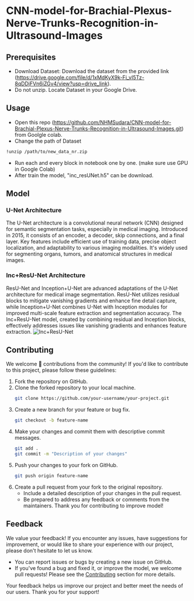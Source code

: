 # CNN-model-for-Brachial-Plexus-Nerve-Trunks-Recognition-in-Ultrasound-Images
## Prerequisites
- Download Dataset: Download the dataset from the provided link (https://drive.google.com/file/d/1xMdKyX9k-Fi_vI5Tz-8qDDjFVn6iZGv4/view?usp=drive_link).
- Do not unzip. Locate Dataset in your Google Drive.
## Usage
- Open this repo (https://github.com/NHMSudara/CNN-model-for-Brachial-Plexus-Nerve-Trunks-Recognition-in-Ultrasound-Images.git) from Goolgle colab.
- Change the path of Dataset
```markdown
!unzip /path/to/new_data_nr.zip
```
- Run each and every block in notebook one by one. (make sure use GPU in Google Colab)
- After train the model, "inc_resUNet.h5" can be download.
## Model
### U-Net Architecture
The U-Net architecture is a convolutional neural network (CNN) designed for semantic segmentation tasks, especially in medical imaging. Introduced in 2015, it consists of an encoder, a decoder, skip connections, and a final layer. Key features include efficient use of training data, precise object localization, and adaptability to various imaging modalities. It's widely used for segmenting organs, tumors, and anatomical structures in medical images.
### Inc+ResU-Net Architecture
ResU-Net and Inception+U-Net are advanced adaptations of the U-Net architecture for medical image segmentation. ResU-Net utilizes residual blocks to mitigate vanishing gradients and enhance fine detail capture, while Inception+U-Net combines U-Net with Inception modules for improved multi-scale feature extraction and segmentation accuracy. The Inc+ResU-Net model, created by combining residual and Inception blocks, effectively addresses issues like vanishing gradients and enhances feature extraction.
![Inc+ResU-Net](https://github.com/NHMSudara/CNN-model-for-Brachial-Plexus-Nerve-Trunks-Recognition-in-Ultrasound-Images/blob/master/Inc+ResU-Net.png?raw=true)
## Contributing

We welcome 🤩 contributions from the community! If you'd like to contribute to this project, please follow these guidelines:

1. Fork the repository on GitHub.
2. Clone the forked repository to your local machine.
    ```bash
    git clone https://github.com/your-username/your-project.git
    ```
3. Create a new branch for your feature or bug fix.
    ```bash
    git checkout -b feature-name
    ```
4. Make your changes and commit them with descriptive commit messages.
    ```bash
    git add .
    git commit -m "Description of your changes"
    ```
5. Push your changes to your fork on GitHub.
    ```bash
    git push origin feature-name
    ```
6. Create a pull request from your fork to the original repository.
    - Include a detailed description of your changes in the pull request.
    - Be prepared to address any feedback or comments from the maintainers.
Thank you for contributing to improve model!
## Feedback

We value your feedback! If you encounter any issues, have suggestions for improvement, or would like to share your experience with our project, please don't hesitate to let us know.

- You can report issues or bugs by creating a new issue on GitHub.
- If you've found a bug and fixed it, or improve the model, we welcome pull requests! Please see the [Contributing](#contributing) section for more details.

Your feedback helps us improve our project and better meet the needs of our users. Thank you for your support!


